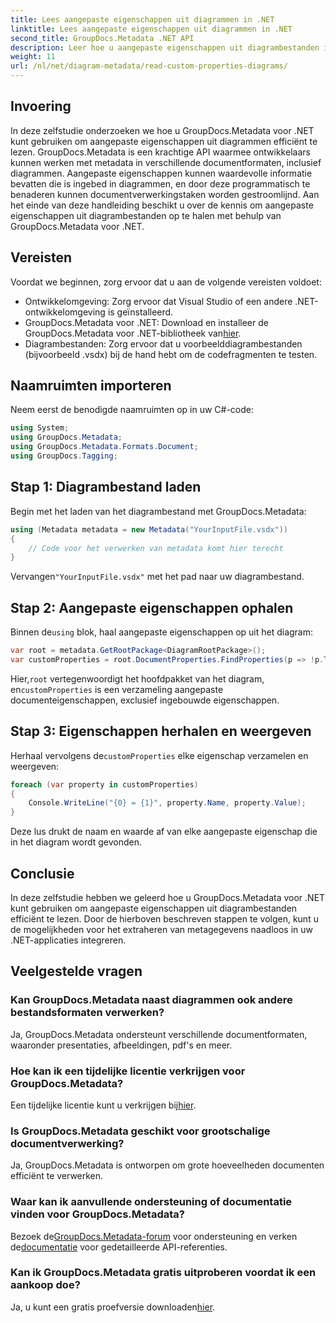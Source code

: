 ```yaml
---
title: Lees aangepaste eigenschappen uit diagrammen in .NET
linktitle: Lees aangepaste eigenschappen uit diagrammen in .NET
second_title: GroupDocs.Metadata .NET API
description: Leer hoe u aangepaste eigenschappen uit diagrambestanden in .NET kunt extraheren met behulp van GroupDocs.Metadata. Eenvoudige stapsgewijze handleiding voor ontwikkelaars.
weight: 11
url: /nl/net/diagram-metadata/read-custom-properties-diagrams/
---
```

## Invoering
In deze zelfstudie onderzoeken we hoe u GroupDocs.Metadata voor .NET kunt gebruiken om aangepaste eigenschappen uit diagrammen efficiënt te lezen. GroupDocs.Metadata is een krachtige API waarmee ontwikkelaars kunnen werken met metadata in verschillende documentformaten, inclusief diagrammen. Aangepaste eigenschappen kunnen waardevolle informatie bevatten die is ingebed in diagrammen, en door deze programmatisch te benaderen kunnen documentverwerkingstaken worden gestroomlijnd. Aan het einde van deze handleiding beschikt u over de kennis om aangepaste eigenschappen uit diagrambestanden op te halen met behulp van GroupDocs.Metadata voor .NET.
## Vereisten
Voordat we beginnen, zorg ervoor dat u aan de volgende vereisten voldoet:
- Ontwikkelomgeving: Zorg ervoor dat Visual Studio of een andere .NET-ontwikkelomgeving is geïnstalleerd.
-  GroupDocs.Metadata voor .NET: Download en installeer de GroupDocs.Metadata voor .NET-bibliotheek van[hier](https://releases.groupdocs.com/metadata/net/).
- Diagrambestanden: Zorg ervoor dat u voorbeelddiagrambestanden (bijvoorbeeld .vsdx) bij de hand hebt om de codefragmenten te testen.

## Naamruimten importeren
Neem eerst de benodigde naamruimten op in uw C#-code:
```csharp
using System;
using GroupDocs.Metadata;
using GroupDocs.Metadata.Formats.Document;
using GroupDocs.Tagging;
```
## Stap 1: Diagrambestand laden
Begin met het laden van het diagrambestand met GroupDocs.Metadata:
```csharp
using (Metadata metadata = new Metadata("YourInputFile.vsdx"))
{
    // Code voor het verwerken van metadata komt hier terecht
}
```
 Vervangen`"YourInputFile.vsdx"` met het pad naar uw diagrambestand.
## Stap 2: Aangepaste eigenschappen ophalen
 Binnen de`using` blok, haal aangepaste eigenschappen op uit het diagram:
```csharp
var root = metadata.GetRootPackage<DiagramRootPackage>();
var customProperties = root.DocumentProperties.FindProperties(p => !p.Tags.Contains(Tags.Document.BuiltIn));
```
 Hier,`root` vertegenwoordigt het hoofdpakket van het diagram, en`customProperties` is een verzameling aangepaste documenteigenschappen, exclusief ingebouwde eigenschappen.
## Stap 3: Eigenschappen herhalen en weergeven
 Herhaal vervolgens de`customProperties` elke eigenschap verzamelen en weergeven:
```csharp
foreach (var property in customProperties)
{
    Console.WriteLine("{0} = {1}", property.Name, property.Value);
}
```
Deze lus drukt de naam en waarde af van elke aangepaste eigenschap die in het diagram wordt gevonden.

## Conclusie
In deze zelfstudie hebben we geleerd hoe u GroupDocs.Metadata voor .NET kunt gebruiken om aangepaste eigenschappen uit diagrambestanden efficiënt te lezen. Door de hierboven beschreven stappen te volgen, kunt u de mogelijkheden voor het extraheren van metagegevens naadloos in uw .NET-applicaties integreren.

## Veelgestelde vragen
### Kan GroupDocs.Metadata naast diagrammen ook andere bestandsformaten verwerken?
Ja, GroupDocs.Metadata ondersteunt verschillende documentformaten, waaronder presentaties, afbeeldingen, pdf's en meer.
### Hoe kan ik een tijdelijke licentie verkrijgen voor GroupDocs.Metadata?
 Een tijdelijke licentie kunt u verkrijgen bij[hier](https://purchase.groupdocs.com/temporary-license/).
### Is GroupDocs.Metadata geschikt voor grootschalige documentverwerking?
Ja, GroupDocs.Metadata is ontworpen om grote hoeveelheden documenten efficiënt te verwerken.
### Waar kan ik aanvullende ondersteuning of documentatie vinden voor GroupDocs.Metadata?
 Bezoek de[GroupDocs.Metadata-forum](https://forum.groupdocs.com/c/metadata/14) voor ondersteuning en verken de[documentatie](https://tutorials.groupdocs.com/metadata/net/) voor gedetailleerde API-referenties.
### Kan ik GroupDocs.Metadata gratis uitproberen voordat ik een aankoop doe?
 Ja, u kunt een gratis proefversie downloaden[hier](https://releases.groupdocs.com/).